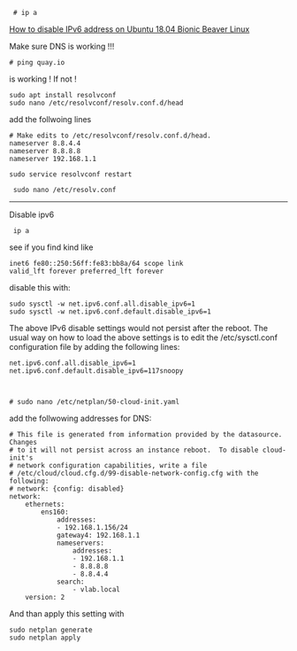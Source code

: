      # ip a  
[How to disable IPv6 address on Ubuntu 18.04 Bionic Beaver Linux](https://linuxconfig.org/how-to-disable-ipv6-address-on-ubuntu-18-04-bionic-beaver-linux)

Make sure DNS is working !!!

    # ping quay.io 
is working !
If not !  

    sudo apt install resolvconf
    sudo nano /etc/resolvconf/resolv.conf.d/head

add the follwoing lines

    # Make edits to /etc/resolvconf/resolv.conf.d/head.
    nameserver 8.8.4.4
    nameserver 8.8.8.8 
    nameserver 192.168.1.1
    
    sudo service resolvconf restart
    
     sudo nano /etc/resolv.conf
----
Disable ipv6

     ip a
 
 see if you find kind like

    inet6 fe80::250:56ff:fe83:bb8a/64 scope link
    valid_lft forever preferred_lft forever

disable this with:

    sudo sysctl -w net.ipv6.conf.all.disable_ipv6=1
    sudo sysctl -w net.ipv6.conf.default.disable_ipv6=1

The above IPv6 disable settings would not persist after the reboot. The usual way on how to load the above settings is to edit the /etc/sysctl.conf configuration file by adding the following lines:

    net.ipv6.conf.all.disable_ipv6=1
    net.ipv6.conf.default.disable_ipv6=117snoopy
    
 

    # sudo nano /etc/netplan/50-cloud-init.yaml

add the follwowing addresses for DNS:

    # This file is generated from information provided by the datasource.  Changes
    # to it will not persist across an instance reboot.  To disable cloud-init's
    # network configuration capabilities, write a file
    # /etc/cloud/cloud.cfg.d/99-disable-network-config.cfg with the following:
    # network: {config: disabled}
    network:
        ethernets:
            ens160:
                addresses:
                - 192.168.1.156/24
                gateway4: 192.168.1.1
                nameservers:
                    addresses:
                    - 192.168.1.1
                    - 8.8.8.8
                    - 8.8.4.4
                search:
                    - vlab.local
        version: 2

And than apply this setting with

    sudo netplan generate
    sudo netplan apply

